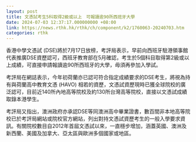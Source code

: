 ```yaml
---
layout: post
title: 文憑試考生5科取得2級或以上　可報讀逾90所西班牙大學
date: 2024-07-03 12:37:17.000000000 +08:00
link: https://news.rthk.hk/rthk/ch/component/k2/1760063-20240703.htm
categories: rthk
---
```


香港中學文憑試 (DSE)將於7月17日放榜，考評局表示，早前向西班牙駐港領事館代表推廣DSE資歷認可，西班牙教育部在5月確認，考生於5個科目取得第2級或以上成績，可直接申請報讀逾90所西班牙的大學，毋須再參加入學試。

考評局在網誌表示，今年初荷蘭亦已認可符合指定成績要求的DSE考生，將視為持有與荷蘭高中教育文憑 (HAVO) 相若的資歷，文憑試資歷現時已獲全球院校的廣泛認可，目前近140所內地高等院校及約130所台灣高等院校，直接以文憑試成績取錄本港學生。

考評局又指出，澳洲政府亦承認DSE等同澳洲高中畢業證書，數百間非本地高等院校已於考評局網站或院校官方網站，列出對持文憑試資歷考生的一般入學要求資訊。有關院校數目自2012年首屆文憑試以來，一直穩步增加，涵蓋英國、澳洲及新西蘭、美國及加拿大、亞太區與歐洲多個國家或地區。
